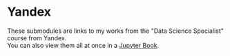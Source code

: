 # Yandex

These submodules are links to my works from the "Data Science Specialist" course from Yandex.  
You can also view them all at once in a [Jupyter Book](https://leoniddybovskij.github.io/yandex_all/).

